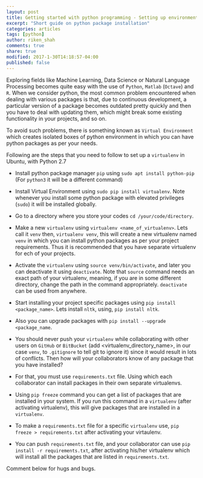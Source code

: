 ```yaml
---
layout: post
title: Getting started with python programming - Setting up environment
excerpt: "Short guide on python package installation"
categories: articles
tags: [python]
author: riken_shah
comments: true
share: true
modified: 2017-1-30T14:18:57-04:00
published: false
---
```


Exploring fields like Machine Learning, Data Science or Natural Language Processing becomes quite easy with the use of `Python`, `Matlab` (`Octave`) and `R`.
When we consider python, the most common problem encountered when dealing with various packages is that, due to continuous development, a particular version of a package becomes outdated pretty quickly and then you have to deal with updating them, which might break some existing functionality in your projects, and so on. 

To avoid such problems, there is something known as `Virtual Environment` which creates isolated boxes of python environment in which you can have python packages as per your needs. 

Following are the steps that you need to follow to set up a `virtualenv` in Ubuntu, with Python 2.7 

- Install python package manager `pip` using `sudo apt install python-pip` (For `python3` it will be a different command)

- Install Virtual Environment using `sudo pip install virtualenv`. Note whenever you install some python package with elevated privileges (`sudo`) it will be installed globally.

- Go to a directory where you store your codes `cd /your/code/directory`.

- Make a new `virtualenv` using `virtualenv <name_of_virtualenv>`. Lets call it `venv` then, `virtualenv venv`, this will create a new virtualenv named `venv` in which you can install python packages as per your project requirements. Thus it is recommended that you have separate virtualenv for ech of your projects.

- Activate the `virtualenv` using `source venv/bin/activate`, and later you can deactivate it using `deactivate`. Note that `source` command needs an exact path of your virtualenv, meaning, if you are in some different directory, change the path in the command appropriately. `deactivate` can be used from anywhere.

- Start installing your project specific packages using `pip install <package_name>`. Lets install `nltk`, using, `pip install nltk`.

- Also you can upgrade packages with `pip install --upgrade <package_name`.

- You should never push your `virtualenv` while collaborating with other users on `GitHub` or `BitBucket` (add <virtualenv_directory_name>, in our case `venv`, to `.gitignore` to tell git to ignore it) since it would result in lots of conflicts. Then how will your collaborators know of any package that you have installed? 

- For that, you must use `requirements.txt` file. Using which each collaborator can install packages in their own separate virtualenvs.

- Using `pip freeze` command you can get a list of packages that are installed in your system. If you run this command in a `virtualenv` (after activating virtualenv), this will give packages that are installed in a `virtualenv`.

- To make a `requirements.txt` file for a specific `virtualenv` use, `pip freeze > requirements.txt` after activating your virtaulenv.

- You can push `requirements.txt` file, and your collaborator can use `pip install -r requirements.txt`, after activating his/her virtualenv which will install all the packages that are listed in `requirements.txt`.

Comment below for hugs and bugs.

